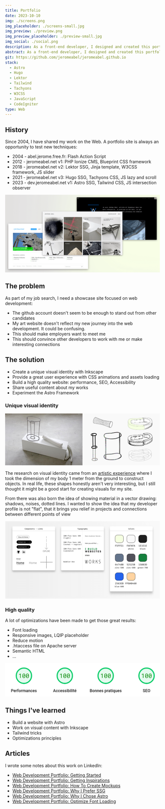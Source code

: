 ```yaml
---
title: Portfolio
date: 2023-10-10
img: ./screens.png
img_placeholder: ./screens-small.jpg
img_preview: ./preview.png
img_preview_placeholder: ./preview-small.jpg
img_social: ./social.png
description: As a front-end developer, I designed and created this portfolio site to provide a great user experience and showcase my ability to build high-quality websites.
abstract: As a front-end developer, I designed and created this portfolio site to provide a great user experience and showcase my ability to build high-quality websites.
git: https://github.com/jeromeabel/jeromeabel.github.io
stack:
  - Astro
  - Hugo
  - Lektor
  - Tailwind
  - Tachyons
  - W3CSS
  - JavaScript
  - CodeIgniter
type: Web
---
```


## History

Since 2004, I have shared my work on the Web. A portfolio site is always an opportunity to test new techniques:

- 2004 - abel.jerome.free.fr: Flash Action Script
- 2012 - jeromeabel.net v1: PHP Ionize CMS, Blueprint CSS framework
- 2018 - jeromeabel.net v2: Lektor SSG, Jinja template, W3CSS framework, JS slider
- 2021 - jeromeabel.net v3: Hugo SSG, Tachyons CSS, JS lazy and scroll
- 2023 - dev.jeromeabel.net v1: Astro SSG, Tailwind CSS, JS intersection observer

![jeromeabel](./jeromeabel.png)

## The problem

As part of my job search, I need a showcase site focused on web development:

- The github account doesn't seem to be enough to stand out from other candidates
- My art website doesn't reflect my new journey into the web development. It could be confusing.
- This should make employers want to meet me
- This should convince other developers to work with me or make interesting connections

## The solution

- Create a unique visual identity with Inkscape
- Provide a great user experience with CSS animations and assets loading
- Build a high quality website: performance, SEO, Accessibility
- Share useful content about my works
- Experiment the Astro Framework

### Unique visual identity

![Portfolio Visual Identity](./identity.jpg)

The research on visual identity came from an [artistic experience](https://jeromeabel.net/workshop/metre/) where I took the dimension of my body 1 meter from the ground to construct objects. In real life, these shapes honestly aren't very interesting, but I still thought it might be a good start for creating visuals for my site.

From there was also born the idea of showing material in a vector drawing: shadows, noises, dotted lines. I wanted to show the idea that my developer profile is not "flat", that it brings you relief in projects and connections between different points of view

![mockup](./mockup.png)

### High quality

A lot of optimizations have been made to get those great results:

- Font loading
- Responsive images, LQIP placeholder
- Reduce motion
- .htaccess file on Apache server
- Semantic HTML
- ...

![lighthouse](./lighthouse.png)

## Things I've learned

- Build a website with Astro
- Work on visual content with Inkscape
- Tailwind tricks
- Optimizations principles

## Articles

I wrote some notes about this work on LinkedIn:

- [Web Development Portfolio: Getting Started](https://www.linkedin.com/posts/jerome-abel_building-an-effective-dev-portfolio-activity-7122454190747971584-jZWc)
- [Web Development Portfolio: Getting Inspirations](https://www.linkedin.com/posts/jerome-abel_webdevelopment-portfolio-activity-7123541343129251840-gxhf)
- [Web Development Portfolio: How To Create Mockups](https://www.linkedin.com/posts/jerome-abel_webdevelopment-portfolio-webdesign-activity-7125005976696430593-zJVe)
- [Web Development Portfolio: Why I Prefer SSG](https://www.linkedin.com/posts/jerome-abel_webdevelopment-portfolio-ssg-activity-7125730768110120963-b7nD)
- [Web Development Portfolio: Why I Chose Astro](https://www.linkedin.com/posts/jerome-abel_webdevelopment-portfolio-astro-activity-7127180334017699840-A9cC)
- [Web Development Portfolio: Optimize Font Loading](https://www.linkedin.com/posts/jerome-abel_webperformance-fontloading-preload-activity-7150735510913630208-p0vG)
